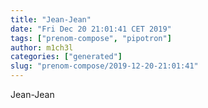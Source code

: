 ```yaml
---
title: "Jean-Jean"
date: "Fri Dec 20 21:01:41 CET 2019"
tags: ["prenom-compose", "pipotron"]
author: m1ch3l
categories: ["generated"]
slug: "prenom-compose/2019-12-20-21:01:41"
---
```


Jean-Jean
